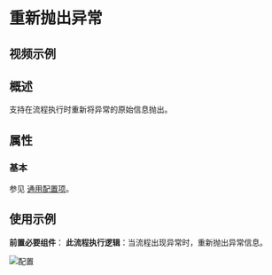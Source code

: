# 重新抛出异常

## 视频示例

## 概述

支持在流程执行时重新将异常的原始信息抛出。

## 属性

### 基本

参见 [通用配置项](../Appendix/CommonConfigurationItems.md)。

## 使用示例

**前置必要组件**：
**此流程执行逻辑**：当流程出现异常时，重新抛出异常信息。

![配置](https://docimages.blob.core.chinacloudapi.cn/images/Activities/Rethrow-3.png)
